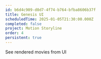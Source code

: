 ```yaml
---
id: b6d4c909-d0d7-4f74-b764-bfba8606b37f
title: Genesis UI
scheduledTime: 2025-01-05T21:30:00.000Z
completed: false
project: Motion Storyline
order: 4
persistent: true
---
```


See rendered movies from UI